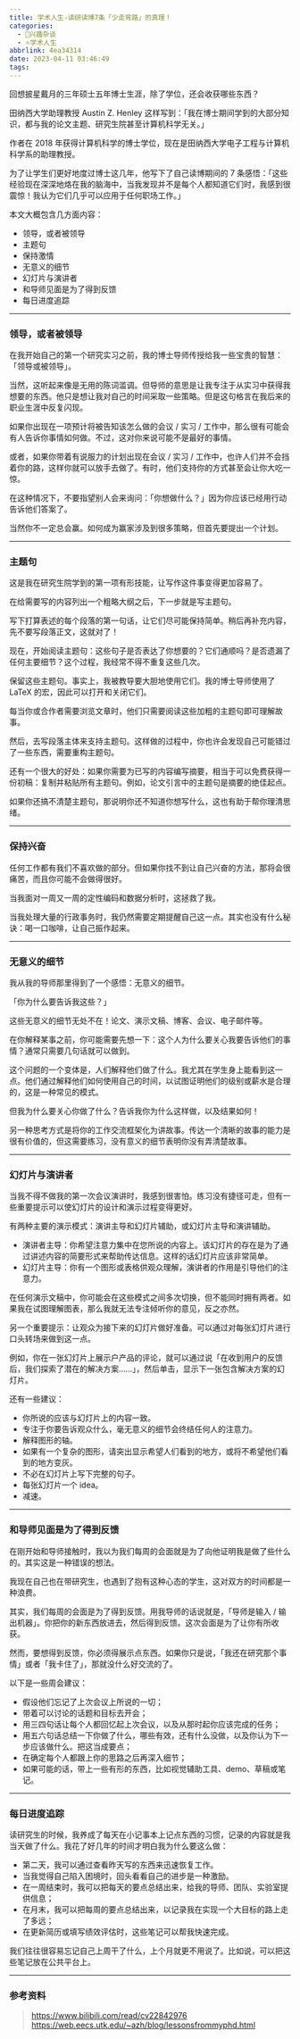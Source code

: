 ```yaml
---
title: 学术人生-读研读博7条「少走弯路」的真理！
categories:
  - 🌙兴趣杂谈
  - ⭐学术人生
abbrlink: 4ea34314
date: 2023-04-11 03:46:49
tags:
---
```


回想披星戴月的三年硕士五年博士生涯，除了学位，还会收获哪些东西？

田纳西大学助理教授 Austin Z. Henley 这样写到：「我在博士期间学到的大部分知识，都与我的论文主题、研究生院甚至计算机科学无关。」

作者在 2018 年获得计算机科学的博士学位，现在是田纳西大学电子工程与计算机科学系的助理教授。

为了让学生们更好地度过博士这几年，他写下了自己读博期间的 7 条感悟：「这些经验现在深深地烙在我的脑海中，当我发现并不是每个人都知道它们时，我感到很震惊！我认为它们几乎可以应用于任何职场工作。」

本文大概包含几方面内容：
- 领导，或者被领导
- 主题句
- 保持激情
- 无意义的细节
- 幻灯片与演讲者
- 和导师见面是为了得到反馈
- 每日进度追踪

<!--more-->

***

### 领导，或者被领导

在我开始自己的第一个研究实习之前，我的博士导师传授给我一些宝贵的智慧：「领导或被领导」。

当然，这听起来像是无用的陈词滥调。但导师的意思是让我专注于从实习中获得我想要的东西。他只是想让我对自己的时间采取一些策略。但是这句格言在我后来的职业生涯中反复闪现。

如果你出现在一项预计将被告知该怎么做的会议 / 实习 / 工作中，那么很有可能会有人告诉你事情如何做。不过，这对你来说可能不是最好的事情。

或者，如果你带着有说服力的计划出现在会议 / 实习 / 工作中，也许人们并不会挡着你的路，这样你就可以放手去做了。有时，他们支持你的方式甚至会让你大吃一惊。

在这种情况下，不要指望别人会来询问：「你想做什么？」因为你应该已经用行动告诉他们答案了。

当然你不一定总会赢。如何成为赢家涉及到很多策略，但首先要提出一个计划。

***

### 主题句

这是我在研究生院学到的第一项有形技能，让写作这件事变得更加容易了。

在给需要写的内容列出一个粗略大纲之后，下一步就是写主题句。

写下打算表述的每个段落的第一句话，让它们尽可能保持简单。稍后再补充内容，先不要写段落正文，这就对了！

现在，开始阅读主题句：这些句子是否表达了你想要的？它们通顺吗？是否遗漏了任何主要细节？这个过程，我经常不得不重复这些几次。

保留这些主题句。事实上，我被教导要大胆地使用它们。我的博士导师使用了 LaTeX 的宏，因此可以打开和关闭它们。

每当你或合作者需要浏览文章时，他们只需要阅读这些加粗的主题句即可理解故事。

然后，去写段落主体来支持主题句。这样做的过程中，你也许会发现自己可能错过了一些东西，需要重构主题句。

还有一个很大的好处：如果你需要为已写的内容编写摘要，相当于可以免费获得一份初稿：复制并粘贴所有主题句。例如，论文引言中的主题句是摘要的绝佳起点。

如果你还搞不清楚主题句，那说明你还不知道你想写什么，这也有助于帮你理清思绪。

***

### 保持兴奋

任何工作都有我们不喜欢做的部分。但如果你找不到让自己兴奋的方法，那将会很痛苦，而且你可能不会做得很好。

当我面对一周又一周的定性编码和数据分析时，这拯救了我。

当我处理大量的行政事务时，我仍然需要定期提醒自己这一点。其实也没有什么秘诀：喝一口咖啡，让自己振作起来。

***

### 无意义的细节

我从我的导师那里得到了一个感悟：无意义的细节。

「你为什么要告诉我这些？」

这些无意义的细节无处不在！论文、演示文稿、博客、会议、电子邮件等。

在你解释某事之前，你可能需要先想一下：这个人为什么要关心我要告诉他们的事情？通常只需要几句话就可以做到。

这个问题的一个变体是，人们解释他们做了什么。我尤其在学生身上能看到这一点。他们通过解释他们如何使用自己的时间，以试图证明他们的级别或薪水是合理的，这是一种常见的模式。

但我为什么要关心你做了什么？告诉我你为什么这样做，以及结果如何！

另一种思考方式是将你的工作交流框架化为讲故事。传达一个清晰的故事的能力是很有价值的，但这需要练习，没有意义的细节表明你没有弄清楚故事。

***

### 幻灯片与演讲者

当我不得不做我的第一次会议演讲时，我感到很害怕。练习没有捷径可走，但有一些重要提示可以使幻灯片的设计和演示过程变得更好。

有两种主要的演示模式：演讲主导和幻灯片辅助，或幻灯片主导和演讲辅助。
- 演讲者主导：你希望注意力集中在您所说的内容上。该幻灯片的存在是为了通过讲述内容的简要形式来帮助传达信息。这样的话幻灯片应该非常简单。
- 幻灯片主导：你有一个图形或表格供观众理解，演讲者的作用是引导他们的注意力。

在任何演示文稿中，你可能会在这些模式之间多次切换，但不能同时拥有两者。如果我在试图理解图表，那么我就无法专注倾听你的意见，反之亦然。

另一个重要提示：让观众为接下来的幻灯片做好准备。可以通过对每张幻灯片进行口头转场来做到这一点。

例如，你在一张幻灯片上展示户产品的评论，就可以通过说「在收到用户的反馈后，我们探索了潜在的解决方案......」，然后单击，显示下一张包含解决方案的幻灯片。

还有一些建议：
- 你所说的应该与幻灯片上的内容一致。
- 专注于你要告诉观众什么，毫无意义的细节会终结任何人的注意力。
- 解释图形的轴。
- 如果有一个复杂的图形，请突出显示希望人们看到的地方，或将不希望他们看到的地方变灰。
- 不必在幻灯片上写下完整的句子。
- 每张幻灯片一个 idea。
- 减速。

***

### 和导师见面是为了得到反馈

在刚开始和导师接触时，我以为我们每周的会面就是为了向他证明我是做了些什么的。其实这是一种错误的想法。

我现在自己也在带研究生，也遇到了抱有这种心态的学生，这对双方的时间都是一种浪费。

其实，我们每周的会面是为了得到反馈。用我导师的话说就是，「导师是输入 / 输出机器」。你把你的新东西放进去，然后得到反馈。这次会面是为了让你有所收获。

然而，要想得到反馈，你必须得展示点东西。如果你只是说，「我还在研究那个事情」或者「我卡住了」，那就没什么好交流的了。

以下是一些周会建议：
- 假设他们忘记了上次会议上所说的一切；
- 带着可以讨论的话题和目标去开会；
- 用三四句话让每个人都回忆起上次会议，以及从那时起你应该完成的任务；
- 用五六句话总结一下你做了什么，哪些有效，还有什么没做，以及你认为下一步应该做什么。把这当成要点；
- 在确定每个人都跟上你的思路之后再深入细节；
- 如果可能的话，带上一些有形的东西，比如视觉辅助工具、demo、草稿或笔记。

***

### 每日进度追踪

读研究生的时候，我养成了每天在小记事本上记点东西的习惯，记录的内容就是我当天做了什么。我花了好几年的时间才明白我为什么要这么做：
- 第二天，我可以通过查看昨天写的东西来迅速恢复工作。
- 当我觉得自己陷入困境时，回头看看自己的进步是一种激励。
- 在一周结束时，我可以把每天的要点总结出来，给我的导师、团队、实验室提供信息；
- 在月末，我可以把每周的要点总结出来，以记录我在实现一个大目标的路上走了多远；
- 在更新简历或填写绩效评估时，这些笔记可以帮我快速完成。

我们往往很容易忘记自己上周干了什么，上个月就更不用说了。比如说，可以把这些笔记放在公共平台上。

***

### 参考资料

> <https://www.bilibili.com/read/cv22842976>
> <https://web.eecs.utk.edu/~azh/blog/lessonsfrommyphd.html>
